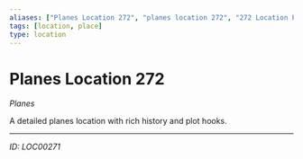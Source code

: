 ```yaml
---
aliases: ["Planes Location 272", "planes location 272", "272 Location Planes"]
tags: [location, place]
type: location
---
```


# Planes Location 272

*Planes*

A detailed planes location with rich history and plot hooks.

---
*ID: LOC00271*